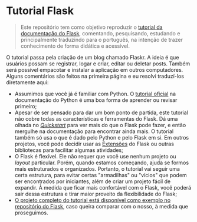 # Tutorial Flask
> Este repositório tem como objetivo reproduzir o [tutorial da documentação do Flask](https://flask.palletsprojects.com/en/2.2.x/tutorial/), comentando, pesquisando, estudando e principalmente traduzindo para o português, na intenção de trazer conhecimento de forma didática e acessível.

O tutorial passa pela criação de um blog chamado Flaskr. A ideia é que usuários possam se registrar, logar e criar, editar ou deletar posts. Também será possível empacotar e instalar a aplicação em outros computadores.
Alguns comentários são feitos na primeira página e eu resolvi traduzí-los diretamente aqui:

- Assumimos que você já é familiar com Python. O [tutorial oficial](https://docs.python.org/pt-br/3/tutorial/) na documentação do Python é uma boa forma de aprender ou revisar primeiro;
- Apesar de ser pensado para dar um bom ponto de partida, este tutorial não cobre todas as características e ferramentas do Flask. Dá uma olhada no [_Quickstart_](https://flask.palletsprojects.com/en/2.2.x/quickstart/) para ver mais do que o Flask pode fazer, e então mergulhe na documentação para encontrar ainda mais. O tutorial também só usa o que é dado pelo Python e pelo Flask em si. Em outros projetos, você pode decidir usar as [Extensões](https://flask.palletsprojects.com/en/2.2.x/extensions/) do Flask ou outras bibliotecas para facilitar algumas atividades;
- O Flask é flexível. Ele não requer que você use nenhum projeto ou _layout_ particular. Porém, quando estamos começando, ajuda se formos mais estruturados e organizados. Portanto, o tutorial vai seguir uma certa estrutura, para evitar certas "armadilhas" ou "vícios" que podem ser encontrados por iniciantes, além de criar um projeto fácil de expandir. À medida que ficar mais confortável com o Flask, você poderá sair dessa estrutura e tirar maior proveito da flexibilidade do Flask;
- [O projeto completo do tutorial está disponível como exemplo no repositório do Flask](https://github.com/pallets/flask/tree/main/examples/tutorial), caso queira comparar com o nosso, à medida que proseguimos.